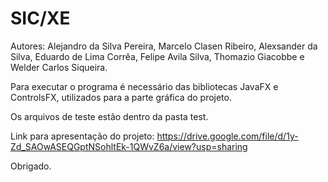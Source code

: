 # SIC/XE

Autores: Alejandro da Silva Pereira, Marcelo Clasen Ribeiro, Alexsander da Silva, Eduardo de Lima Corrêa, Felipe Avila Silva, Thomazio Giacobbe e Welder Carlos Siqueira.

Para executar o programa é necessário das bibliotecas JavaFX e ControlsFX, utilizados para a parte gráfica do projeto.

Os arquivos de teste estão dentro da pasta test.

Link para apresentação do projeto: https://drive.google.com/file/d/1y-Zd_SAOwASEQGptNSohltEk-1QWvZ6a/view?usp=sharing

Obrigado.
